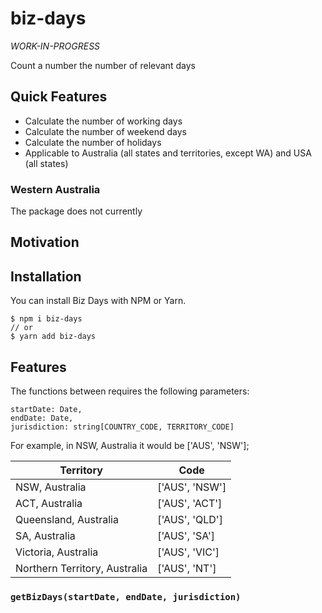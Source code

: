 
# biz-days

_WORK-IN-PROGRESS_

Count a number the number of relevant days

## Quick Features

* Calculate the number of working days
* Calculate the number of weekend days
* Calculate the number of holidays
* Applicable to Australia (all states and territories, except WA) and USA (all states)

### Western Australia

The package does not currently

## Motivation



## Installation

You can install Biz Days with NPM or Yarn.

```
$ npm i biz-days
// or
$ yarn add biz-days
```
## Features

The functions between requires the following parameters:

```
startDate: Date,
endDate: Date,
jurisdiction: string[COUNTRY_CODE, TERRITORY_CODE]
```

For example, in NSW, Australia it would be ['AUS', 'NSW'];

| Territory      | Code |
| ----------- | ----------- |
| NSW, Australia      | ['AUS', 'NSW']       |
| ACT, Australia      | ['AUS', 'ACT']       |
| Queensland, Australia      | ['AUS', 'QLD']       |
| SA, Australia      | ['AUS', 'SA']       |
| Victoria, Australia      | ['AUS', 'VIC']       |
| Northern Territory, Australia      | ['AUS', 'NT']       |

### `getBizDays(startDate, endDate, jurisdiction)`



